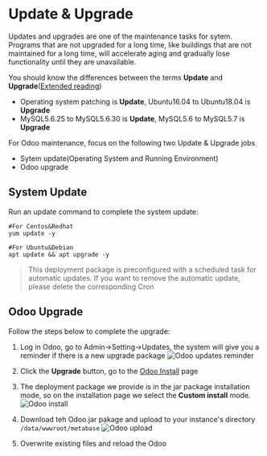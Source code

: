 # Update & Upgrade

Updates and upgrades are one of the maintenance tasks for sytem. Programs that are not upgraded for a long time, like buildings that are not maintained for a long time, will accelerate aging and gradually lose functionality until they are unavailable.

You should know the differences between the terms **Update** and **Upgrade**([Extended reading](https://support.websoft9.com/docs/faq/tech-upgrade.html#update-vs-upgrade))
- Operating system patching is **Update**, Ubuntu16.04 to Ubuntu18.04 is **Upgrade**
- MySQL5.6.25 to MySQL5.6.30 is **Update**, MySQL5.6 to MySQL5.7 is **Upgrade**

For Odoo maintenance, focus on the following two Update & Upgrade jobs

- Sytem update(Operating System and Running Environment) 
- Odoo upgrade 

## System Update

Run an update command to complete the system update:

``` shell
#For Centos&Redhat
yum update -y

#For Ubuntu&Debian
apt update && apt upgrade -y
```
> This deployment package is preconfigured with a scheduled task for automatic updates. If you want to remove the automatic update, please delete the corresponding Cron

## Odoo Upgrade

Follow the steps below to complete the upgrade:

1. Log in Odoo, go to Admin->Setting->Updates, the system will give you a reminder if there is a new upgrade package
![Odoo updates reminder](https://libs.websoft9.com/Websoft9/DocsPicture/en/metabase/metabase-updatereminder-websoft9.png)

2. Click the **Upgrade** button, go to the [Odoo Install](https://metabase.com/start/) page

3. The deployment package we provide is in the jar package installation mode, so on the installation page we select the **Custom install** mode.
![Odoo install](https://libs.websoft9.com/Websoft9/DocsPicture/zh/metabase/metabase-updatedl-websoft9.png)

3. Download teh Odoo.jar pakage and upload to your instance's directory `/data/wwwroot/metabase`
![Odoo upload](https://libs.websoft9.com/Websoft9/DocsPicture/zh/metabase/metabase-updatereplace-websoft9.png)

4. Overwrite existing files and reload the Odoo
